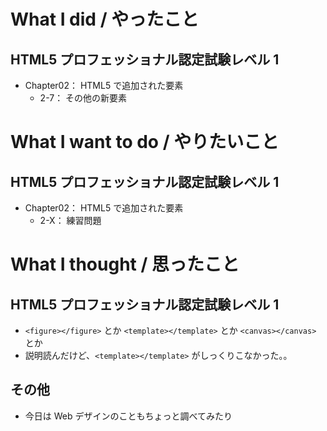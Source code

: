 # What I did / やったこと
## HTML5 プロフェッショナル認定試験レベル 1
- Chapter02： HTML5 で追加された要素
    - 2-7： その他の新要素

# What I want to do / やりたいこと
## HTML5 プロフェッショナル認定試験レベル 1
- Chapter02： HTML5 で追加された要素
    - 2-X： 練習問題

# What I thought / 思ったこと
## HTML5 プロフェッショナル認定試験レベル 1
- `<figure></figure>` とか `<template></template>` とか `<canvas></canvas>` とか
- 説明読んだけど、`<template></template>` がしっくりこなかった。。

## その他
- 今日は Web デザインのこともちょっと調べてみたり
